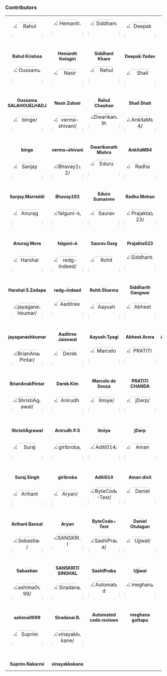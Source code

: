 ### Contributors

<table>
<tr>
    <td align="center" style="word-wrap: break-word; width: 150.0; height: 150.0">
        <a href=https://github.com/krishrahul98>
            <img src=https://avatars.githubusercontent.com/u/28896220?v=4 width="100;"  style="border-radius:50%;align-items:center;justify-content:center;overflow:hidden;padding-top:10px" alt=Rahul Krishna/>
            <br />
            <sub style="font-size:14px"><b>Rahul Krishna</b></sub>
        </a>
    </td>
    <td align="center" style="word-wrap: break-word; width: 150.0; height: 150.0">
        <a href=https://github.com/hemanth-kotagiri>
            <img src=https://avatars.githubusercontent.com/u/24365579?v=4 width="100;"  style="border-radius:50%;align-items:center;justify-content:center;overflow:hidden;padding-top:10px" alt=Hemanth Kotagiri/>
            <br />
            <sub style="font-size:14px"><b>Hemanth Kotagiri</b></sub>
        </a>
    </td>
    <td align="center" style="word-wrap: break-word; width: 150.0; height: 150.0">
        <a href=https://github.com/Siddhant-K-code>
            <img src=https://avatars.githubusercontent.com/u/55068936?v=4 width="100;"  style="border-radius:50%;align-items:center;justify-content:center;overflow:hidden;padding-top:10px" alt=Siddhant Khare/>
            <br />
            <sub style="font-size:14px"><b>Siddhant Khare</b></sub>
        </a>
    </td>
    <td align="center" style="word-wrap: break-word; width: 150.0; height: 150.0">
        <a href=https://github.com/vieee>
            <img src=https://avatars.githubusercontent.com/u/47855729?v=4 width="100;"  style="border-radius:50%;align-items:center;justify-content:center;overflow:hidden;padding-top:10px" alt=Deepak Yadav/>
            <br />
            <sub style="font-size:14px"><b>Deepak Yadav</b></sub>
        </a>
    </td>
    <td align="center" style="word-wrap: break-word; width: 150.0; height: 150.0">
        <a href=https://github.com/EANimesha>
            <img src=https://avatars.githubusercontent.com/u/37245819?v=4 width="100;"  style="border-radius:50%;align-items:center;justify-content:center;overflow:hidden;padding-top:10px" alt=Nimesha Dilini/>
            <br />
            <sub style="font-size:14px"><b>Nimesha Dilini</b></sub>
        </a>
    </td>
    <td align="center" style="word-wrap: break-word; width: 150.0; height: 150.0">
        <a href=https://github.com/Neha2827>
            <img src=https://avatars.githubusercontent.com/u/55149351?v=4 width="100;"  style="border-radius:50%;align-items:center;justify-content:center;overflow:hidden;padding-top:10px" alt=Neha/>
            <br />
            <sub style="font-size:14px"><b>Neha</b></sub>
        </a>
    </td>
</tr>
<tr>
    <td align="center" style="word-wrap: break-word; width: 150.0; height: 150.0">
        <a href=https://github.com/OussamaSALAHOUELHADJ>
            <img src=https://avatars.githubusercontent.com/u/55297866?v=4 width="100;"  style="border-radius:50%;align-items:center;justify-content:center;overflow:hidden;padding-top:10px" alt=Oussama SALAHOUELHADJ/>
            <br />
            <sub style="font-size:14px"><b>Oussama SALAHOUELHADJ</b></sub>
        </a>
    </td>
    <td align="center" style="word-wrap: break-word; width: 150.0; height: 150.0">
        <a href=https://github.com/nzubair>
            <img src=https://avatars.githubusercontent.com/u/7343812?v=4 width="100;"  style="border-radius:50%;align-items:center;justify-content:center;overflow:hidden;padding-top:10px" alt=Nasir Zubair/>
            <br />
            <sub style="font-size:14px"><b>Nasir Zubair</b></sub>
        </a>
    </td>
    <td align="center" style="word-wrap: break-word; width: 150.0; height: 150.0">
        <a href=https://github.com/therc01>
            <img src=https://avatars.githubusercontent.com/u/66589195?v=4 width="100;"  style="border-radius:50%;align-items:center;justify-content:center;overflow:hidden;padding-top:10px" alt=Rahul Chauhan/>
            <br />
            <sub style="font-size:14px"><b>Rahul Chauhan</b></sub>
        </a>
    </td>
    <td align="center" style="word-wrap: break-word; width: 150.0; height: 150.0">
        <a href=https://github.com/shailshah76>
            <img src=https://avatars.githubusercontent.com/u/37401658?v=4 width="100;"  style="border-radius:50%;align-items:center;justify-content:center;overflow:hidden;padding-top:10px" alt=Shail Shah/>
            <br />
            <sub style="font-size:14px"><b>Shail Shah</b></sub>
        </a>
    </td>
    <td align="center" style="word-wrap: break-word; width: 150.0; height: 150.0">
        <a href=https://github.com/MayThirtyOne>
            <img src=https://avatars.githubusercontent.com/u/38375226?v=4 width="100;"  style="border-radius:50%;align-items:center;justify-content:center;overflow:hidden;padding-top:10px" alt=Vijay />
            <br />
            <sub style="font-size:14px"><b>Vijay </b></sub>
        </a>
    </td>
    <td align="center" style="word-wrap: break-word; width: 150.0; height: 150.0">
        <a href=https://github.com/Rudra-Patil>
            <img src=https://avatars.githubusercontent.com/u/42993095?v=4 width="100;"  style="border-radius:50%;align-items:center;justify-content:center;overflow:hidden;padding-top:10px" alt=Rudra Patil/>
            <br />
            <sub style="font-size:14px"><b>Rudra Patil</b></sub>
        </a>
    </td>
</tr>
<tr>
    <td align="center" style="word-wrap: break-word; width: 150.0; height: 150.0">
        <a href=https://github.com/Priyanshi-3>
            <img src=https://avatars.githubusercontent.com/u/47033587?v=4 width="100;"  style="border-radius:50%;align-items:center;justify-content:center;overflow:hidden;padding-top:10px" alt=binge/>
            <br />
            <sub style="font-size:14px"><b>binge</b></sub>
        </a>
    </td>
    <td align="center" style="word-wrap: break-word; width: 150.0; height: 150.0">
        <a href=https://github.com/verma-shivani>
            <img src=https://avatars.githubusercontent.com/u/60282597?v=4 width="100;"  style="border-radius:50%;align-items:center;justify-content:center;overflow:hidden;padding-top:10px" alt=verma-shivani/>
            <br />
            <sub style="font-size:14px"><b>verma-shivani</b></sub>
        </a>
    </td>
    <td align="center" style="word-wrap: break-word; width: 150.0; height: 150.0">
        <a href=https://github.com/Dwarikanathmishra>
            <img src=https://avatars.githubusercontent.com/u/53937066?v=4 width="100;"  style="border-radius:50%;align-items:center;justify-content:center;overflow:hidden;padding-top:10px" alt=Dwarikanath Mishra/>
            <br />
            <sub style="font-size:14px"><b>Dwarikanath Mishra</b></sub>
        </a>
    </td>
    <td align="center" style="word-wrap: break-word; width: 150.0; height: 150.0">
        <a href=https://github.com/AnkitaM84>
            <img src=https://avatars.githubusercontent.com/u/60255963?v=4 width="100;"  style="border-radius:50%;align-items:center;justify-content:center;overflow:hidden;padding-top:10px" alt=AnkitaM84/>
            <br />
            <sub style="font-size:14px"><b>AnkitaM84</b></sub>
        </a>
    </td>
    <td align="center" style="word-wrap: break-word; width: 150.0; height: 150.0">
        <a href=https://github.com/asamant>
            <img src=https://avatars.githubusercontent.com/u/43705966?v=4 width="100;"  style="border-radius:50%;align-items:center;justify-content:center;overflow:hidden;padding-top:10px" alt=Aniket Samant/>
            <br />
            <sub style="font-size:14px"><b>Aniket Samant</b></sub>
        </a>
    </td>
    <td align="center" style="word-wrap: break-word; width: 150.0; height: 150.0">
        <a href=https://github.com/BraveeSnow>
            <img src=https://avatars.githubusercontent.com/u/45154227?v=4 width="100;"  style="border-radius:50%;align-items:center;justify-content:center;overflow:hidden;padding-top:10px" alt=BraveeSnow/>
            <br />
            <sub style="font-size:14px"><b>BraveeSnow</b></sub>
        </a>
    </td>
</tr>
<tr>
    <td align="center" style="word-wrap: break-word; width: 150.0; height: 150.0">
        <a href=https://github.com/SanjayMarreddi>
            <img src=https://avatars.githubusercontent.com/u/57671048?v=4 width="100;"  style="border-radius:50%;align-items:center;justify-content:center;overflow:hidden;padding-top:10px" alt=Sanjay Marreddi/>
            <br />
            <sub style="font-size:14px"><b>Sanjay Marreddi</b></sub>
        </a>
    </td>
    <td align="center" style="word-wrap: break-word; width: 150.0; height: 150.0">
        <a href=https://github.com/Bhavay192>
            <img src=https://avatars.githubusercontent.com/u/56443877?v=4 width="100;"  style="border-radius:50%;align-items:center;justify-content:center;overflow:hidden;padding-top:10px" alt=Bhavay192/>
            <br />
            <sub style="font-size:14px"><b>Bhavay192</b></sub>
        </a>
    </td>
    <td align="center" style="word-wrap: break-word; width: 150.0; height: 150.0">
        <a href=https://github.com/sumasreeeduru>
            <img src=https://avatars.githubusercontent.com/u/44165457?v=4 width="100;"  style="border-radius:50%;align-items:center;justify-content:center;overflow:hidden;padding-top:10px" alt=Eduru Sumasree/>
            <br />
            <sub style="font-size:14px"><b>Eduru Sumasree</b></sub>
        </a>
    </td>
    <td align="center" style="word-wrap: break-word; width: 150.0; height: 150.0">
        <a href=https://github.com/Radhamohan2>
            <img src=https://avatars.githubusercontent.com/u/50313344?v=4 width="100;"  style="border-radius:50%;align-items:center;justify-content:center;overflow:hidden;padding-top:10px" alt=Radha Mohan/>
            <br />
            <sub style="font-size:14px"><b>Radha Mohan</b></sub>
        </a>
    </td>
    <td align="center" style="word-wrap: break-word; width: 150.0; height: 150.0">
        <a href=https://github.com/ritwiksingh21>
            <img src=https://avatars.githubusercontent.com/u/46321538?v=4 width="100;"  style="border-radius:50%;align-items:center;justify-content:center;overflow:hidden;padding-top:10px" alt=Ritwik Singh/>
            <br />
            <sub style="font-size:14px"><b>Ritwik Singh</b></sub>
        </a>
    </td>
    <td align="center" style="word-wrap: break-word; width: 150.0; height: 150.0">
        <a href=https://github.com/Srithanya>
            <img src=https://avatars.githubusercontent.com/u/44163421?v=4 width="100;"  style="border-radius:50%;align-items:center;justify-content:center;overflow:hidden;padding-top:10px" alt=Srithanya/>
            <br />
            <sub style="font-size:14px"><b>Srithanya</b></sub>
        </a>
    </td>
</tr>
<tr>
    <td align="center" style="word-wrap: break-word; width: 150.0; height: 150.0">
        <a href=https://github.com/anurag1299>
            <img src=https://avatars.githubusercontent.com/u/52789951?v=4 width="100;"  style="border-radius:50%;align-items:center;justify-content:center;overflow:hidden;padding-top:10px" alt=Anurag More/>
            <br />
            <sub style="font-size:14px"><b>Anurag More</b></sub>
        </a>
    </td>
    <td align="center" style="word-wrap: break-word; width: 150.0; height: 150.0">
        <a href=https://github.com/falguni-k>
            <img src=https://avatars.githubusercontent.com/u/49592710?v=4 width="100;"  style="border-radius:50%;align-items:center;justify-content:center;overflow:hidden;padding-top:10px" alt=falguni-k/>
            <br />
            <sub style="font-size:14px"><b>falguni-k</b></sub>
        </a>
    </td>
    <td align="center" style="word-wrap: break-word; width: 150.0; height: 150.0">
        <a href=https://github.com/garg-saurav>
            <img src=https://avatars.githubusercontent.com/u/50629066?v=4 width="100;"  style="border-radius:50%;align-items:center;justify-content:center;overflow:hidden;padding-top:10px" alt=Saurav Garg/>
            <br />
            <sub style="font-size:14px"><b>Saurav Garg</b></sub>
        </a>
    </td>
    <td align="center" style="word-wrap: break-word; width: 150.0; height: 150.0">
        <a href=https://github.com/PrajaktaS23>
            <img src=https://avatars.githubusercontent.com/u/59256661?v=4 width="100;"  style="border-radius:50%;align-items:center;justify-content:center;overflow:hidden;padding-top:10px" alt=PrajaktaS23/>
            <br />
            <sub style="font-size:14px"><b>PrajaktaS23</b></sub>
        </a>
    </td>
    <td align="center" style="word-wrap: break-word; width: 150.0; height: 150.0">
        <a href=https://github.com/harsh0620>
            <img src=https://avatars.githubusercontent.com/u/57012784?v=4 width="100;"  style="border-radius:50%;align-items:center;justify-content:center;overflow:hidden;padding-top:10px" alt=Harsh Chandravanshi/>
            <br />
            <sub style="font-size:14px"><b>Harsh Chandravanshi</b></sub>
        </a>
    </td>
    <td align="center" style="word-wrap: break-word; width: 150.0; height: 150.0">
        <a href=https://github.com/avinashpai>
            <img src=https://avatars.githubusercontent.com/u/38055124?v=4 width="100;"  style="border-radius:50%;align-items:center;justify-content:center;overflow:hidden;padding-top:10px" alt=Avinash Pai/>
            <br />
            <sub style="font-size:14px"><b>Avinash Pai</b></sub>
        </a>
    </td>
</tr>
<tr>
    <td align="center" style="word-wrap: break-word; width: 150.0; height: 150.0">
        <a href=https://github.com/Harshalszz>
            <img src=https://avatars.githubusercontent.com/u/61976596?v=4 width="100;"  style="border-radius:50%;align-items:center;justify-content:center;overflow:hidden;padding-top:10px" alt=Harshal S Zodape />
            <br />
            <sub style="font-size:14px"><b>Harshal S Zodape </b></sub>
        </a>
    </td>
    <td align="center" style="word-wrap: break-word; width: 150.0; height: 150.0">
        <a href=https://github.com/redg-indeed>
            <img src=https://avatars.githubusercontent.com/u/70598069?v=4 width="100;"  style="border-radius:50%;align-items:center;justify-content:center;overflow:hidden;padding-top:10px" alt=redg-indeed/>
            <br />
            <sub style="font-size:14px"><b>redg-indeed</b></sub>
        </a>
    </td>
    <td align="center" style="word-wrap: break-word; width: 150.0; height: 150.0">
        <a href=https://github.com/Rohit-2602>
            <img src=https://avatars.githubusercontent.com/u/65807152?v=4 width="100;"  style="border-radius:50%;align-items:center;justify-content:center;overflow:hidden;padding-top:10px" alt=Rohit Sharma/>
            <br />
            <sub style="font-size:14px"><b>Rohit Sharma</b></sub>
        </a>
    </td>
    <td align="center" style="word-wrap: break-word; width: 150.0; height: 150.0">
        <a href=https://github.com/siddharthgangwar25>
            <img src=https://avatars.githubusercontent.com/u/63447050?v=4 width="100;"  style="border-radius:50%;align-items:center;justify-content:center;overflow:hidden;padding-top:10px" alt=Siddharth Gangwar/>
            <br />
            <sub style="font-size:14px"><b>Siddharth Gangwar</b></sub>
        </a>
    </td>
    <td align="center" style="word-wrap: break-word; width: 150.0; height: 150.0">
        <a href=https://github.com/jzhengcode>
            <img src=https://avatars.githubusercontent.com/u/36715889?v=4 width="100;"  style="border-radius:50%;align-items:center;justify-content:center;overflow:hidden;padding-top:10px" alt=Janet Zheng/>
            <br />
            <sub style="font-size:14px"><b>Janet Zheng</b></sub>
        </a>
    </td>
    <td align="center" style="word-wrap: break-word; width: 150.0; height: 150.0">
        <a href=https://github.com/swathi-vennela>
            <img src=https://avatars.githubusercontent.com/u/60550408?v=4 width="100;"  style="border-radius:50%;align-items:center;justify-content:center;overflow:hidden;padding-top:10px" alt=Swathi Vennela/>
            <br />
            <sub style="font-size:14px"><b>Swathi Vennela</b></sub>
        </a>
    </td>
</tr>
<tr>
    <td align="center" style="word-wrap: break-word; width: 150.0; height: 150.0">
        <a href=https://github.com/jayaganeshkumar>
            <img src=https://avatars.githubusercontent.com/u/56192588?v=4 width="100;"  style="border-radius:50%;align-items:center;justify-content:center;overflow:hidden;padding-top:10px" alt=jayaganeshkumar/>
            <br />
            <sub style="font-size:14px"><b>jayaganeshkumar</b></sub>
        </a>
    </td>
    <td align="center" style="word-wrap: break-word; width: 150.0; height: 150.0">
        <a href=https://github.com/Aaditree>
            <img src=https://avatars.githubusercontent.com/u/43510617?v=4 width="100;"  style="border-radius:50%;align-items:center;justify-content:center;overflow:hidden;padding-top:10px" alt=Aaditree Jaisswal/>
            <br />
            <sub style="font-size:14px"><b>Aaditree Jaisswal</b></sub>
        </a>
    </td>
    <td align="center" style="word-wrap: break-word; width: 150.0; height: 150.0">
        <a href=https://github.com/AayushTyagi1>
            <img src=https://avatars.githubusercontent.com/u/42893909?v=4 width="100;"  style="border-radius:50%;align-items:center;justify-content:center;overflow:hidden;padding-top:10px" alt=Aayush Tyagi/>
            <br />
            <sub style="font-size:14px"><b>Aayush Tyagi</b></sub>
        </a>
    </td>
    <td align="center" style="word-wrap: break-word; width: 150.0; height: 150.0">
        <a href=https://github.com/Abheetarora>
            <img src=https://avatars.githubusercontent.com/u/62665287?v=4 width="100;"  style="border-radius:50%;align-items:center;justify-content:center;overflow:hidden;padding-top:10px" alt=Abheet Arora/>
            <br />
            <sub style="font-size:14px"><b>Abheet Arora</b></sub>
        </a>
    </td>
    <td align="center" style="word-wrap: break-word; width: 150.0; height: 150.0">
        <a href=https://github.com/Ashutoshnegi880>
            <img src=https://avatars.githubusercontent.com/u/68495328?v=4 width="100;"  style="border-radius:50%;align-items:center;justify-content:center;overflow:hidden;padding-top:10px" alt=Ashutoshnegi880/>
            <br />
            <sub style="font-size:14px"><b>Ashutoshnegi880</b></sub>
        </a>
    </td>
    <td align="center" style="word-wrap: break-word; width: 150.0; height: 150.0">
        <a href=https://github.com/koshtaayush>
            <img src=https://avatars.githubusercontent.com/u/14069441?v=4 width="100;"  style="border-radius:50%;align-items:center;justify-content:center;overflow:hidden;padding-top:10px" alt=Ayush Koshta/>
            <br />
            <sub style="font-size:14px"><b>Ayush Koshta</b></sub>
        </a>
    </td>
</tr>
<tr>
    <td align="center" style="word-wrap: break-word; width: 150.0; height: 150.0">
        <a href=https://github.com/BrianAnakPintar>
            <img src=https://avatars.githubusercontent.com/u/69195029?v=4 width="100;"  style="border-radius:50%;align-items:center;justify-content:center;overflow:hidden;padding-top:10px" alt=BrianAnakPintar/>
            <br />
            <sub style="font-size:14px"><b>BrianAnakPintar</b></sub>
        </a>
    </td>
    <td align="center" style="word-wrap: break-word; width: 150.0; height: 150.0">
        <a href=https://github.com/derekdkim>
            <img src=https://avatars.githubusercontent.com/u/40613010?v=4 width="100;"  style="border-radius:50%;align-items:center;justify-content:center;overflow:hidden;padding-top:10px" alt=Derek Kim/>
            <br />
            <sub style="font-size:14px"><b>Derek Kim</b></sub>
        </a>
    </td>
    <td align="center" style="word-wrap: break-word; width: 150.0; height: 150.0">
        <a href=https://github.com/marcelosdsouza>
            <img src=https://avatars.githubusercontent.com/u/22794347?v=4 width="100;"  style="border-radius:50%;align-items:center;justify-content:center;overflow:hidden;padding-top:10px" alt=Marcelo de Souza />
            <br />
            <sub style="font-size:14px"><b>Marcelo de Souza </b></sub>
        </a>
    </td>
    <td align="center" style="word-wrap: break-word; width: 150.0; height: 150.0">
        <a href=https://github.com/PRATITICHANDA>
            <img src=https://avatars.githubusercontent.com/u/55646786?v=4 width="100;"  style="border-radius:50%;align-items:center;justify-content:center;overflow:hidden;padding-top:10px" alt=PRATITI CHANDA/>
            <br />
            <sub style="font-size:14px"><b>PRATITI CHANDA</b></sub>
        </a>
    </td>
    <td align="center" style="word-wrap: break-word; width: 150.0; height: 150.0">
        <a href=https://github.com/SaloniK17>
            <img src=https://avatars.githubusercontent.com/u/72257250?v=4 width="100;"  style="border-radius:50%;align-items:center;justify-content:center;overflow:hidden;padding-top:10px" alt=SaloniK17/>
            <br />
            <sub style="font-size:14px"><b>SaloniK17</b></sub>
        </a>
    </td>
    <td align="center" style="word-wrap: break-word; width: 150.0; height: 150.0">
        <a href=https://github.com/confusedcoder1>
            <img src=https://avatars.githubusercontent.com/u/55556359?v=4 width="100;"  style="border-radius:50%;align-items:center;justify-content:center;overflow:hidden;padding-top:10px" alt=Shristi Singh/>
            <br />
            <sub style="font-size:14px"><b>Shristi Singh</b></sub>
        </a>
    </td>
</tr>
<tr>
    <td align="center" style="word-wrap: break-word; width: 150.0; height: 150.0">
        <a href=https://github.com/ShristiAgrawal>
            <img src=https://avatars.githubusercontent.com/u/33164492?v=4 width="100;"  style="border-radius:50%;align-items:center;justify-content:center;overflow:hidden;padding-top:10px" alt=ShristiAgrawal/>
            <br />
            <sub style="font-size:14px"><b>ShristiAgrawal</b></sub>
        </a>
    </td>
    <td align="center" style="word-wrap: break-word; width: 150.0; height: 150.0">
        <a href=https://github.com/anirudhps10>
            <img src=https://avatars.githubusercontent.com/u/14175521?v=4 width="100;"  style="border-radius:50%;align-items:center;justify-content:center;overflow:hidden;padding-top:10px" alt=Anirudh P S/>
            <br />
            <sub style="font-size:14px"><b>Anirudh P S</b></sub>
        </a>
    </td>
    <td align="center" style="word-wrap: break-word; width: 150.0; height: 150.0">
        <a href=https://github.com/ilmiye>
            <img src=https://avatars.githubusercontent.com/u/72536009?v=4 width="100;"  style="border-radius:50%;align-items:center;justify-content:center;overflow:hidden;padding-top:10px" alt=ilmiye/>
            <br />
            <sub style="font-size:14px"><b>ilmiye</b></sub>
        </a>
    </td>
    <td align="center" style="word-wrap: break-word; width: 150.0; height: 150.0">
        <a href=https://github.com/jDerp>
            <img src=https://avatars.githubusercontent.com/u/53970439?v=4 width="100;"  style="border-radius:50%;align-items:center;justify-content:center;overflow:hidden;padding-top:10px" alt=jDerp/>
            <br />
            <sub style="font-size:14px"><b>jDerp</b></sub>
        </a>
    </td>
    <td align="center" style="word-wrap: break-word; width: 150.0; height: 150.0">
        <a href=https://github.com/rachitmanas>
            <img src=https://avatars.githubusercontent.com/u/70743234?v=4 width="100;"  style="border-radius:50%;align-items:center;justify-content:center;overflow:hidden;padding-top:10px" alt=rachitmanas/>
            <br />
            <sub style="font-size:14px"><b>rachitmanas</b></sub>
        </a>
    </td>
    <td align="center" style="word-wrap: break-word; width: 150.0; height: 150.0">
        <a href=https://github.com/sawyer1997>
            <img src=https://avatars.githubusercontent.com/u/35322947?v=4 width="100;"  style="border-radius:50%;align-items:center;justify-content:center;overflow:hidden;padding-top:10px" alt=Rishabh Kumar Verma/>
            <br />
            <sub style="font-size:14px"><b>Rishabh Kumar Verma</b></sub>
        </a>
    </td>
</tr>
<tr>
    <td align="center" style="word-wrap: break-word; width: 150.0; height: 150.0">
        <a href=https://github.com/suraj-singh12>
            <img src=https://avatars.githubusercontent.com/u/71935307?v=4 width="100;"  style="border-radius:50%;align-items:center;justify-content:center;overflow:hidden;padding-top:10px" alt=Suraj Singh/>
            <br />
            <sub style="font-size:14px"><b>Suraj Singh</b></sub>
        </a>
    </td>
    <td align="center" style="word-wrap: break-word; width: 150.0; height: 150.0">
        <a href=https://github.com/giribroba>
            <img src=https://avatars.githubusercontent.com/u/45568365?v=4 width="100;"  style="border-radius:50%;align-items:center;justify-content:center;overflow:hidden;padding-top:10px" alt=giribroba/>
            <br />
            <sub style="font-size:14px"><b>giribroba</b></sub>
        </a>
    </td>
    <td align="center" style="word-wrap: break-word; width: 150.0; height: 150.0">
        <a href=https://github.com/Aditi014>
            <img src=https://avatars.githubusercontent.com/u/48182649?v=4 width="100;"  style="border-radius:50%;align-items:center;justify-content:center;overflow:hidden;padding-top:10px" alt=Aditi014/>
            <br />
            <sub style="font-size:14px"><b>Aditi014</b></sub>
        </a>
    </td>
    <td align="center" style="word-wrap: break-word; width: 150.0; height: 150.0">
        <a href=https://github.com/Amandixit10>
            <img src=https://avatars.githubusercontent.com/u/55151241?v=4 width="100;"  style="border-radius:50%;align-items:center;justify-content:center;overflow:hidden;padding-top:10px" alt=Aman dixit/>
            <br />
            <sub style="font-size:14px"><b>Aman dixit</b></sub>
        </a>
    </td>
    <td align="center" style="word-wrap: break-word; width: 150.0; height: 150.0">
        <a href=https://github.com/Amulya-coder>
            <img src=https://avatars.githubusercontent.com/u/66437295?v=4 width="100;"  style="border-radius:50%;align-items:center;justify-content:center;overflow:hidden;padding-top:10px" alt=Amulya/>
            <br />
            <sub style="font-size:14px"><b>Amulya</b></sub>
        </a>
    </td>
    <td align="center" style="word-wrap: break-word; width: 150.0; height: 150.0">
        <a href=https://github.com/Anthony-Citizen>
            <img src=https://avatars.githubusercontent.com/u/64669631?v=4 width="100;"  style="border-radius:50%;align-items:center;justify-content:center;overflow:hidden;padding-top:10px" alt=Anthony Rafael/>
            <br />
            <sub style="font-size:14px"><b>Anthony Rafael</b></sub>
        </a>
    </td>
</tr>
<tr>
    <td align="center" style="word-wrap: break-word; width: 150.0; height: 150.0">
        <a href=https://github.com/arihantbansal>
            <img src=https://avatars.githubusercontent.com/u/17180950?v=4 width="100;"  style="border-radius:50%;align-items:center;justify-content:center;overflow:hidden;padding-top:10px" alt=Arihant Bansal/>
            <br />
            <sub style="font-size:14px"><b>Arihant Bansal</b></sub>
        </a>
    </td>
    <td align="center" style="word-wrap: break-word; width: 150.0; height: 150.0">
        <a href=https://github.com/aa-ryan>
            <img src=https://avatars.githubusercontent.com/u/61882780?v=4 width="100;"  style="border-radius:50%;align-items:center;justify-content:center;overflow:hidden;padding-top:10px" alt=Aryan/>
            <br />
            <sub style="font-size:14px"><b>Aryan</b></sub>
        </a>
    </td>
    <td align="center" style="word-wrap: break-word; width: 150.0; height: 150.0">
        <a href=https://github.com/ByteCode-Test>
            <img src=https://avatars.githubusercontent.com/u/72703268?v=4 width="100;"  style="border-radius:50%;align-items:center;justify-content:center;overflow:hidden;padding-top:10px" alt=ByteCode-Test/>
            <br />
            <sub style="font-size:14px"><b>ByteCode-Test</b></sub>
        </a>
    </td>
    <td align="center" style="word-wrap: break-word; width: 150.0; height: 150.0">
        <a href=https://github.com/Danotsonof>
            <img src=https://avatars.githubusercontent.com/u/22982031?v=4 width="100;"  style="border-radius:50%;align-items:center;justify-content:center;overflow:hidden;padding-top:10px" alt=Daniel Otulagun/>
            <br />
            <sub style="font-size:14px"><b>Daniel Otulagun</b></sub>
        </a>
    </td>
    <td align="center" style="word-wrap: break-word; width: 150.0; height: 150.0">
        <a href=https://github.com/debarshi-1999>
            <img src=https://avatars.githubusercontent.com/u/66899563?v=4 width="100;"  style="border-radius:50%;align-items:center;justify-content:center;overflow:hidden;padding-top:10px" alt=debarshi-1999/>
            <br />
            <sub style="font-size:14px"><b>debarshi-1999</b></sub>
        </a>
    </td>
    <td align="center" style="word-wrap: break-word; width: 150.0; height: 150.0">
        <a href=https://github.com/lordinkavu>
            <img src=https://avatars.githubusercontent.com/u/25801911?v=4 width="100;"  style="border-radius:50%;align-items:center;justify-content:center;overflow:hidden;padding-top:10px" alt=gautham/>
            <br />
            <sub style="font-size:14px"><b>gautham</b></sub>
        </a>
    </td>
</tr>
<tr>
    <td align="center" style="word-wrap: break-word; width: 150.0; height: 150.0">
        <a href=https://github.com/Lemorz56>
            <img src=https://avatars.githubusercontent.com/u/1346676?v=4 width="100;"  style="border-radius:50%;align-items:center;justify-content:center;overflow:hidden;padding-top:10px" alt=Sebastian/>
            <br />
            <sub style="font-size:14px"><b>Sebastian</b></sub>
        </a>
    </td>
    <td align="center" style="word-wrap: break-word; width: 150.0; height: 150.0">
        <a href=https://github.com/sanskriti0512>
            <img src=https://avatars.githubusercontent.com/u/57553126?v=4 width="100;"  style="border-radius:50%;align-items:center;justify-content:center;overflow:hidden;padding-top:10px" alt=SANSKRITI SINGHAL/>
            <br />
            <sub style="font-size:14px"><b>SANSKRITI SINGHAL</b></sub>
        </a>
    </td>
    <td align="center" style="word-wrap: break-word; width: 150.0; height: 150.0">
        <a href=https://github.com/SashiPraba>
            <img src=https://avatars.githubusercontent.com/u/72875102?v=4 width="100;"  style="border-radius:50%;align-items:center;justify-content:center;overflow:hidden;padding-top:10px" alt=SashiPraba/>
            <br />
            <sub style="font-size:14px"><b>SashiPraba</b></sub>
        </a>
    </td>
    <td align="center" style="word-wrap: break-word; width: 150.0; height: 150.0">
        <a href=https://github.com/BellatrixLestrangee>
            <img src=https://avatars.githubusercontent.com/u/37502171?v=4 width="100;"  style="border-radius:50%;align-items:center;justify-content:center;overflow:hidden;padding-top:10px" alt=Ujjwal/>
            <br />
            <sub style="font-size:14px"><b>Ujjwal</b></sub>
        </a>
    </td>
    <td align="center" style="word-wrap: break-word; width: 150.0; height: 150.0">
        <a href=https://github.com/vmarpadge>
            <img src=https://avatars.githubusercontent.com/u/22873052?v=4 width="100;"  style="border-radius:50%;align-items:center;justify-content:center;overflow:hidden;padding-top:10px" alt=Vineethkumar Marpadge/>
            <br />
            <sub style="font-size:14px"><b>Vineethkumar Marpadge</b></sub>
        </a>
    </td>
    <td align="center" style="word-wrap: break-word; width: 150.0; height: 150.0">
        <a href=https://github.com/amintai>
            <img src=https://avatars.githubusercontent.com/u/50178043?v=4 width="100;"  style="border-radius:50%;align-items:center;justify-content:center;overflow:hidden;padding-top:10px" alt=Amin Tai/>
            <br />
            <sub style="font-size:14px"><b>Amin Tai</b></sub>
        </a>
    </td>
</tr>
<tr>
    <td align="center" style="word-wrap: break-word; width: 150.0; height: 150.0">
        <a href=https://github.com/ashima0699>
            <img src=https://avatars.githubusercontent.com/u/56577619?v=4 width="100;"  style="border-radius:50%;align-items:center;justify-content:center;overflow:hidden;padding-top:10px" alt=ashima0699/>
            <br />
            <sub style="font-size:14px"><b>ashima0699</b></sub>
        </a>
    </td>
    <td align="center" style="word-wrap: break-word; width: 150.0; height: 150.0">
        <a href=https://github.com/shin-iji>
            <img src=https://avatars.githubusercontent.com/u/50923330?v=4 width="100;"  style="border-radius:50%;align-items:center;justify-content:center;overflow:hidden;padding-top:10px" alt=Siradanai B./>
            <br />
            <sub style="font-size:14px"><b>Siradanai B.</b></sub>
        </a>
    </td>
    <td align="center" style="word-wrap: break-word; width: 150.0; height: 150.0">
        <a href=https://github.com/code-factor>
            <img src=https://avatars.githubusercontent.com/u/13309880?v=4 width="100;"  style="border-radius:50%;align-items:center;justify-content:center;overflow:hidden;padding-top:10px" alt=Automated code reviews/>
            <br />
            <sub style="font-size:14px"><b>Automated code reviews</b></sub>
        </a>
    </td>
    <td align="center" style="word-wrap: break-word; width: 150.0; height: 150.0">
        <a href=https://github.com/meghanagottapu>
            <img src=https://avatars.githubusercontent.com/u/43183125?v=4 width="100;"  style="border-radius:50%;align-items:center;justify-content:center;overflow:hidden;padding-top:10px" alt=meghana gottapu/>
            <br />
            <sub style="font-size:14px"><b>meghana gottapu</b></sub>
        </a>
    </td>
    <td align="center" style="word-wrap: break-word; width: 150.0; height: 150.0">
        <a href=https://github.com/Nitish-web-nik>
            <img src=https://avatars.githubusercontent.com/u/57797801?v=4 width="100;"  style="border-radius:50%;align-items:center;justify-content:center;overflow:hidden;padding-top:10px" alt=Nitish Kumar/>
            <br />
            <sub style="font-size:14px"><b>Nitish Kumar</b></sub>
        </a>
    </td>
    <td align="center" style="word-wrap: break-word; width: 150.0; height: 150.0">
        <a href=https://github.com/sourabhjain9887>
            <img src=https://avatars.githubusercontent.com/u/37382222?v=4 width="100;"  style="border-radius:50%;align-items:center;justify-content:center;overflow:hidden;padding-top:10px" alt=Sourabh Jain/>
            <br />
            <sub style="font-size:14px"><b>Sourabh Jain</b></sub>
        </a>
    </td>
</tr>
<tr>
    <td align="center" style="word-wrap: break-word; width: 150.0; height: 150.0">
        <a href=https://github.com/suprimnakarmi>
            <img src=https://avatars.githubusercontent.com/u/54857456?v=4 width="100;"  style="border-radius:50%;align-items:center;justify-content:center;overflow:hidden;padding-top:10px" alt=Suprim Nakarmi/>
            <br />
            <sub style="font-size:14px"><b>Suprim Nakarmi</b></sub>
        </a>
    </td>
    <td align="center" style="word-wrap: break-word; width: 150.0; height: 150.0">
        <a href=https://github.com/vinayakkokane>
            <img src=https://avatars.githubusercontent.com/u/51049381?v=4 width="100;"  style="border-radius:50%;align-items:center;justify-content:center;overflow:hidden;padding-top:10px" alt=vinayakkokane/>
            <br />
            <sub style="font-size:14px"><b>vinayakkokane</b></sub>
        </a>
    </td>
</tr>
</table>

